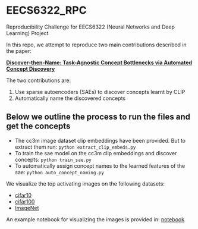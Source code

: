 # EECS6322_RPC
Reproducibility Challenge for EECS6322 (Neural Networks and Deep Learning) Project

In this repo, we attempt to reproduce two main contributions described in the paper: 

[**Discover-then-Name: Task-Agnostic Concept Bottlenecks via Automated Concept Discovery**](https://arxiv.org/abs/2407.14499)

The two contributions are: 
  1)  Use sparse autoencoders (SAEs) to discover concepts learnt by CLIP
  2)  Automatically name the discovered concepts

## Below we outline the process to run the files and get the concepts

 - The cc3m image dataset clip embeddings have been provided. But to extract them run: `python extract_clip_embeds.py`
 - To train the sae model on the cc3m clip embeddings and discover concepts: `python train_sae.py`
 - To automatically assign concept names to the learned features of the sae: `python auto_concept_naming.py`

We visualize the top activating images on the following datasets: 
- [cifar10](https://pytorch.org/vision/main/generated/torchvision.datasets.CIFAR10.html) 
- [cifar100](https://pytorch.org/vision/main/generated/torchvision.datasets.CIFAR100.html)
- [ImageNet](https://www.image-net.org/)

An example notebook for visualizing the images is provided in: [notebook](visualizing.ipynb)
 
